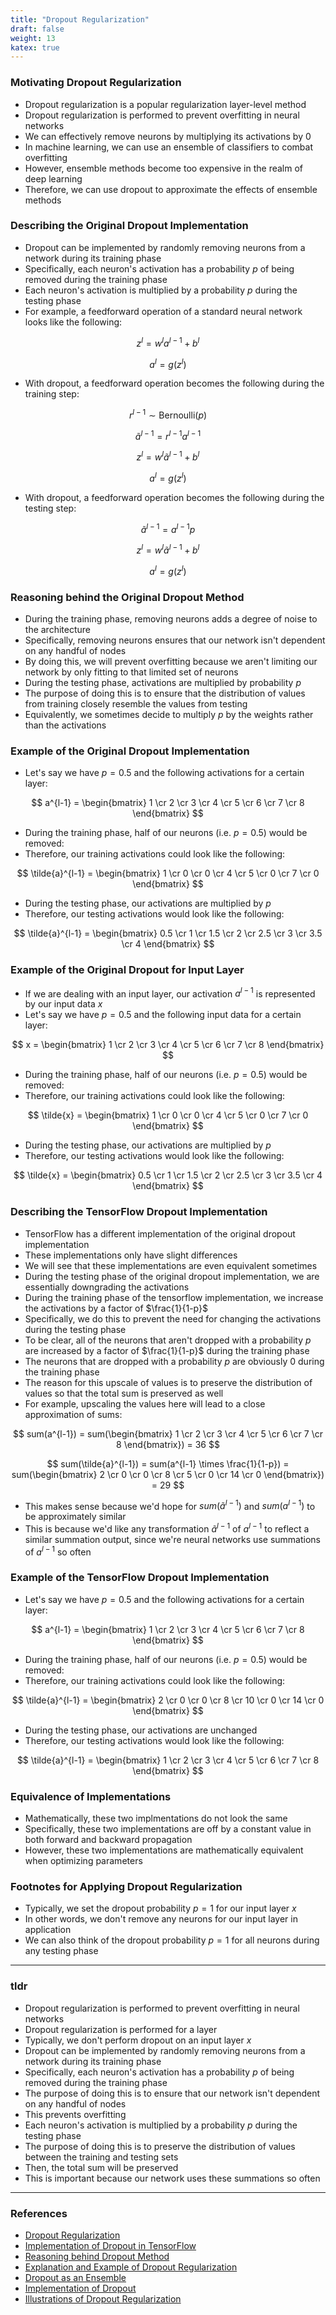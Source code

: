 ```yaml
---
title: "Dropout Regularization"
draft: false
weight: 13
katex: true
---
```


### Motivating Dropout Regularization
- Dropout regularization is a popular regularization layer-level method
- Dropout regularization is performed to prevent overfitting in neural networks
- We can effectively remove neurons by multiplying its activations by $0$
- In machine learning, we can use an ensemble of classifiers to combat overfitting
- However, ensemble methods become too expensive in the realm of deep learning
- Therefore, we can use dropout to approximate the effects of ensemble methods

### Describing the Original Dropout Implementation
- Dropout can be implemented by randomly removing neurons from a network during its training phase
- Specifically, each neuron's activation has a probability $p$ of being removed during the training phase
- Each neuron's activation is multiplied by a probability $p$ during the testing phase
- For example, a feedforward operation of a standard neural network looks like the following:

$$
z^{l} = w^{l}a^{l-1} + b^{l}
$$

$$
a^{l} = g(z^{l})
$$

- With dropout, a feedforward operation becomes the following during the training step:

$$
r^{l-1} \sim \text{Bernoulli}(p)
$$

$$
\tilde{a}^{l-1} = r^{l-1}a^{l-1}
$$

$$
z^{l} = w^{l} \tilde{a}^{l-1} + b^{l}
$$

$$
a^{l} = g(z^{l})
$$

- With dropout, a feedforward operation becomes the following during the testing step:

$$
\tilde{a}^{l-1} = a^{l-1}p
$$

$$
z^{l} = w^{l} \tilde{a}^{l-1} + b^{l}
$$

$$
a^{l} = g(z^{l})
$$

### Reasoning behind the Original Dropout Method
- During the training phase, removing neurons adds a degree of noise to the architecture
- Specifically, removing neurons ensures that our network isn't dependent on any handful of nodes
- By doing this, we will prevent overfitting because we aren't limiting our network by only fitting to that limited set of neurons
- During the testing phase, activations are multiplied by probability $p$
- The purpose of doing this is to ensure that the distribution of values from training closely resemble the values from testing
- Equivalently, we sometimes decide to multiply $p$ by the weights rather than the activations

### Example of the Original Dropout Implementation
- Let's say we have $p=0.5$ and the following activations for a certain layer:

$$
a^{l-1} = \begin{bmatrix} 1 \cr 2 \cr 3 \cr 4 \cr 5 \cr 6 \cr 7 \cr 8 \end{bmatrix}
$$

- During the training phase, half of our neurons (i.e. $p=0.5$) would be removed:
- Therefore, our training activations could look like the following:

$$
\tilde{a}^{l-1} = \begin{bmatrix} 1 \cr 0 \cr 0 \cr 4 \cr 5 \cr 0 \cr 7 \cr 0 \end{bmatrix}
$$

- During the testing phase, our activations are multiplied by $p$
- Therefore, our testing activations would look like the following:

$$
\tilde{a}^{l-1} = \begin{bmatrix} 0.5 \cr 1 \cr 1.5 \cr 2 \cr 2.5 \cr 3 \cr 3.5 \cr 4 \end{bmatrix}
$$

### Example of the Original Dropout for Input Layer
- If we are dealing with an input layer, our activation $a^{l-1}$ is represented by our input data $x$
- Let's say we have $p=0.5$ and the following input data for a certain layer:

$$
x = \begin{bmatrix} 1 \cr 2 \cr 3 \cr 4 \cr 5 \cr 6 \cr 7 \cr 8 \end{bmatrix}
$$

- During the training phase, half of our neurons (i.e. $p=0.5$) would be removed:
- Therefore, our training activations could look like the following:

$$
\tilde{x} = \begin{bmatrix} 1 \cr 0 \cr 0 \cr 4 \cr 5 \cr 0 \cr 7 \cr 0 \end{bmatrix}
$$

- During the testing phase, our activations are multiplied by $p$
- Therefore, our testing activations would look like the following:

$$
\tilde{x} = \begin{bmatrix} 0.5 \cr 1 \cr 1.5 \cr 2 \cr 2.5 \cr 3 \cr 3.5 \cr 4 \end{bmatrix}
$$

### Describing the TensorFlow Dropout Implementation
- TensorFlow has a different implementation of the original dropout implementation
- These implementations only have slight differences
- We will see that these implementations are even equivalent sometimes
- During the testing phase of the original dropout implementation, we are essentially downgrading the activations
- During the training phase of the tensorflow implementation, we increase the activations by a factor of $\frac{1}{1-p}$
- Specifically, we do this to prevent the need for changing the activations during the testing phase
- To be clear, all of the neurons that aren't dropped with a probability $p$ are increased by a factor of $\frac{1}{1-p}$ during the training phase
- The neurons that are dropped with a probability $p$ are obviously $0$ during the training phase
- The reason for this upscale of values is to preserve the distribution of values so that the total sum is preserved as well
- For example, upscaling the values here will lead to a close approximation of sums:

$$
sum(a^{l-1}) = sum(\begin{bmatrix} 1 \cr 2 \cr 3 \cr 4 \cr 5 \cr 6 \cr 7 \cr 8 \end{bmatrix}) = 36
$$

$$
sum(\tilde{a}^{l-1}) = sum(a^{l-1} \times \frac{1}{1-p}) = sum(\begin{bmatrix} 2 \cr 0 \cr 0 \cr 8 \cr 5 \cr 0 \cr 14 \cr 0 \end{bmatrix}) = 29
$$

- This makes sense because we'd hope for $sum(\tilde{a}^{l-1})$ and $sum(a^{l-1})$ to be approximately similar
- This is because we'd like any transformation $\tilde{a}^{l-1}$ of $a^{l-1}$ to reflect a similar summation output, since we're neural networks use summations of $a^{l-1}$ so often

### Example of the TensorFlow Dropout Implementation
- Let's say we have $p=0.5$ and the following activations for a certain layer:

$$
a^{l-1} = \begin{bmatrix} 1 \cr 2 \cr 3 \cr 4 \cr 5 \cr 6 \cr 7 \cr 8 \end{bmatrix}
$$

- During the training phase, half of our neurons (i.e. $p=0.5$) would be removed:
- Therefore, our training activations could look like the following:

$$
\tilde{a}^{l-1} = \begin{bmatrix} 2 \cr 0 \cr 0 \cr 8 \cr 10 \cr 0 \cr 14 \cr 0 \end{bmatrix}
$$

- During the testing phase, our activations are unchanged
- Therefore, our testing activations would look like the following:

$$
\tilde{a}^{l-1} = \begin{bmatrix} 1 \cr 2 \cr 3 \cr 4 \cr 5 \cr 6 \cr 7 \cr 8 \end{bmatrix}
$$

### Equivalence of Implementations
- Mathematically, these two implmentations do not look the same
- Specifically, these two implementations are off by a constant value in both forward and backward propagation
- However, these two implementations are mathematically equivalent when optimizing parameters

### Footnotes for Applying Dropout Regularization
- Typically, we set the dropout probability $p=1$ for our input layer $x$
- In other words, we don't remove any neurons for our input layer in application
- We can also think of the dropout probability $p=1$ for all neurons during any testing phase

---

### tldr
- Dropout regularization is performed to prevent overfitting in neural networks
- Dropout regularization is performed for a layer
- Typically, we don't perform dropout on an input layer $x$
- Dropout can be implemented by randomly removing neurons from a network during its training phase
- Specifically, each neuron's activation has a probability $p$ of being removed during the training phase
- The purpose of doing this is to ensure that our network isn't dependent on any handful of nodes
- This prevents overfitting
- Each neuron's activation is multiplied by a probability $p$ during the testing phase
- The purpose of doing this is to preserve the distribution of values between the training and testing sets
- Then, the total sum will be preserved
- This is important because our network uses these summations so often

---

### References
- [Dropout Regularization](https://www.youtube.com/watch?v=D8PJAL-MZv8&list=PLkDaE6sCZn6Hn0vK8co82zjQtt3T2Nkqc&index=6)
- [Implementation of Dropout in TensorFlow](http://laid.delanover.com/dropout-explained-and-implementation-in-tensorflow/)
- [Reasoning behind Dropout Method](https://datascience.stackexchange.com/questions/38874/dropout-in-deep-neural-networks)
- [Explanation and Example of Dropout Regularization](https://leimao.github.io/blog/Dropout-Explained/)
- [Dropout as an Ensemble](https://cedar.buffalo.edu/~srihari/CSE676/7.12%20Dropout.pdf)
- [Implementation of Dropout](https://stats.stackexchange.com/a/257462)
- [Illustrations of Dropout Regularization](https://www.oreilly.com/library/view/tensorflow-for-deep/9781491980446/ch04.html)
